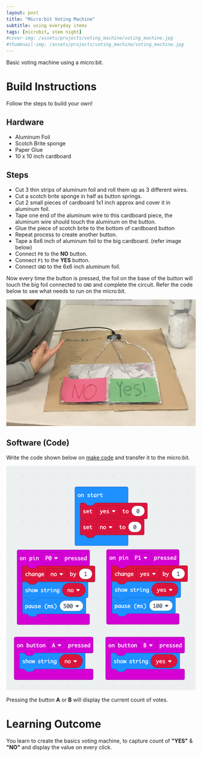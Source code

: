 ```yaml
---
layout: post
title: "Micro:bit Voting Machine"
subtitle: using everyday items
tags: [microbit, stem night]
#cover-img: /assets/projects/voting_machine/voting_machine.jpg
#thumbnail-img: /assets/projects/voting_machine/voting_machine.jpg
---
```


Basic voting machine using a micro:bit.

# Build Instructions

Follow the steps to build your own!

## Hardware
 * Aluminum Foil
 * Scotch Brite sponge
 * Paper Glue
 * 10 x 10 inch cardboard

## Steps

 * Cut 3 thin strips of aluminum foil and roll them up as 3 different wires.
 * Cut a scotch brite sponge in half as button springs.
 * Cut 2 small pieces of cardboard 1x1 inch approx and cover it in aluminum foil.
 * Tape one end of the aluminum wire to this cardboard piece, the aluminum wire should touch the aluminum on the button.
 * Glue the piece of scotch brite to the bottom of cardboard button
 * Repeat process to create another button.
 * Tape a 6x6 inch of aluminum foil to the big cardboard. (refer image below)
 * Connect `P0` to the **NO** button.
 * Connect `P1` to the **YES** button.
 * Connect `GND` to the 6x6 inch aluminum foil.

Now every time the button is pressed, the foil on the base of the button will touch the big foil connected to `GND` and complete the circuit. Refer the code below to see what needs to run on the micro:bit.

![Voting Machine](/assets/projects/voting_machine/voting_machine.jpg)

## Software (Code)

Write the code shown below on [make code](https://makecode.microbit.org/) and transfer it to the micro:bit.

![Code](/assets/projects/voting_machine/voting_code.png)

Pressing the button **A** or **B** will display the current count of votes.

# Learning Outcome
You learn to create the basics voting machine, to capture count of **"YES"** & **"NO"** and display the value on every click.
